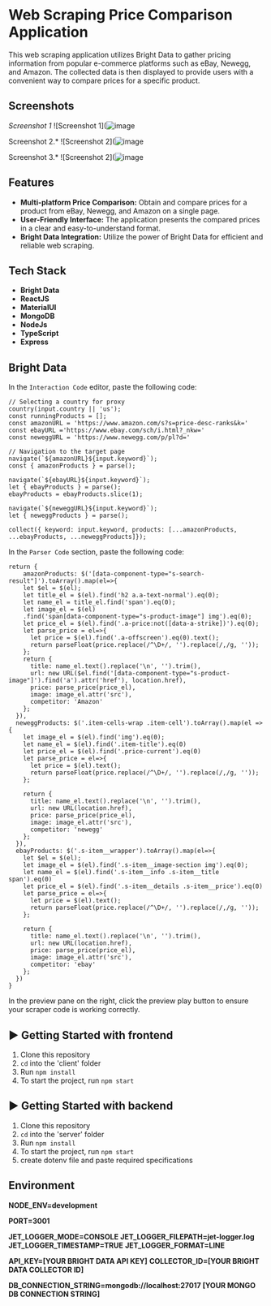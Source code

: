 # Web Scraping Price Comparison Application

This web scraping application utilizes Bright Data to gather pricing information from popular e-commerce platforms such as eBay, Newegg, and Amazon. The collected data is then displayed to provide users with a convenient way to compare prices for a specific product.

## Screenshots
*Screenshot 1*
![Screenshot 1](![image](https://github.com/Yug063/CompareCart/assets/99280006/004a0ba0-6e26-4d96-8f07-b7e9816d7f88)

Screenshot 2.*
![Screenshot 2](![image](https://github.com/Yug063/CompareCart/assets/99280006/2754b3c9-c44a-4112-975d-13097375ab12)

Screenshot 3.*
![Screenshot 2](![image](https://github.com/Yug063/CompareCart/assets/99280006/2425418b-9a5b-4399-aaab-9c3c7099980c)


## Features

- **Multi-platform Price Comparison:** Obtain and compare prices for a product from eBay, Newegg, and Amazon on a single page.
- **User-Friendly Interface:** The application presents the compared prices in a clear and easy-to-understand format.
- **Bright Data Integration:** Utilize the power of Bright Data for efficient and reliable web scraping.

## Tech Stack

- **Bright Data**
- **ReactJS**
- **MaterialUI**
- **MongoDB**
- **NodeJs**
- **TypeScript**
- **Express**

## Bright Data

In the `Interaction Code` editor, paste the following code:
```
// Selecting a country for proxy
country(input.country || 'us');
const runningProducts = [];
const amazonURL = 'https://www.amazon.com/s?s=price-desc-ranks&k='
const ebayURL ='https://www.ebay.com/sch/i.html?_nkw='
const neweggURL = 'https://www.newegg.com/p/pl?d='

// Navigation to the target page
navigate(`${amazonURL}${input.keyword}`);
const { amazonProducts } = parse();

navigate(`${ebayURL}${input.keyword}`);
let { ebayProducts } = parse();
ebayProducts = ebayProducts.slice(1);

navigate(`${neweggURL}${input.keyword}`);
let { neweggProducts } = parse();

collect({ keyword: input.keyword, products: [...amazonProducts, ...ebayProducts, ...neweggProducts]});
```

In the `Parser Code` section, paste the following code:
```
return {
    amazonProducts: $('[data-component-type="s-search-result"]').toArray().map(el=>{
    let $el = $(el);
    let title_el = $(el).find('h2 a.a-text-normal').eq(0);
    let name_el = title_el.find('span').eq(0);
    let image_el = $(el)
    .find('span[data-component-type="s-product-image"] img').eq(0);
    let price_el = $(el).find('.a-price:not([data-a-strike])').eq(0);
    let parse_price = el=>{
      let price = $(el).find('.a-offscreen').eq(0).text();
      return parseFloat(price.replace(/^\D+/, '').replace(/,/g, ''));
    };
    return {
      title: name_el.text().replace('\n', '').trim(),
      url: new URL($el.find('[data-component-type="s-product-image"]').find('a').attr('href'), location.href),
      price: parse_price(price_el),
      image: image_el.attr('src'),
      competitor: 'Amazon'
    };
  }),
  neweggProducts: $('.item-cells-wrap .item-cell').toArray().map(el => {
    let image_el = $(el).find('img').eq(0);
    let name_el = $(el).find('.item-title').eq(0)    
    let price_el = $(el).find('.price-current').eq(0)
    let parse_price = el=>{
      let price = $(el).text();
      return parseFloat(price.replace(/^\D+/, '').replace(/,/g, ''));
    };
    
    return {
      title: name_el.text().replace('\n', '').trim(),
      url: new URL(location.href),
      price: parse_price(price_el),
      image: image_el.attr('src'),
      competitor: 'newegg'
    };
  }),
  ebayProducts: $('.s-item__wrapper').toArray().map(el=>{
    let $el = $(el);
    let image_el = $(el).find('.s-item__image-section img').eq(0);
    let name_el = $(el).find('.s-item__info .s-item__title span').eq(0)    
    let price_el = $(el).find('.s-item__details .s-item__price').eq(0)
    let parse_price = el=>{
      let price = $(el).text();
      return parseFloat(price.replace(/^\D+/, '').replace(/,/g, ''));
    };
    
    return {
      title: name_el.text().replace('\n', '').trim(),
      url: new URL(location.href),
      price: parse_price(price_el),
      image: image_el.attr('src'),
      competitor: 'ebay'
    };
  })
}
```

In the preview pane on the right, click the preview play button to ensure your scraper code is working correctly.

## ▶ Getting Started with frontend
1) Clone this repository
2) `cd` into the 'client' folder
3) Run `npm install`
4) To start the project, run `npm start`

## ▶ Getting Started with backend
1) Clone this repository
2) `cd` into the 'server' folder
3) Run `npm install`
4) To start the project, run `npm start`
5) create dotenv file and paste required specifications

## Environment
**NODE_ENV=development**

**PORT=3001**

**JET_LOGGER_MODE=CONSOLE**
**JET_LOGGER_FILEPATH=jet-logger.log**
**JET_LOGGER_TIMESTAMP=TRUE**
**JET_LOGGER_FORMAT=LINE**

**API_KEY=[YOUR BRIGHT DATA API KEY]**
**COLLECTOR_ID=[YOUR BRIGHT DATA COLLECTOR ID]**

**DB_CONNECTION_STRING=mongodb://localhost:27017 [YOUR MONGO DB CONNECTION STRING]**
